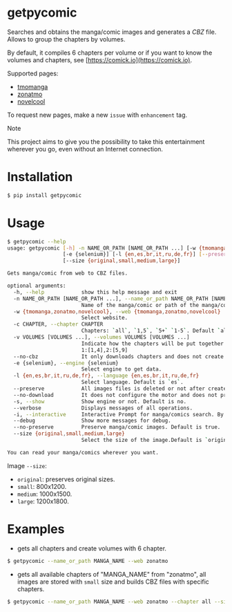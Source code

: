 # getpycomic

Searches and obtains the manga/comic images and generates a *CBZ* file. Allows to group the chapters by volumes.

By default, it compiles 6 chapters per volume or if you want to know the volumes and chapters, see [https://comick.io](https://comick.io).

Supported pages:
  * [tmomanga](https://tmomanga.com/)
  * [zonatmo](https://zonatmo.com/)
  * [novelcool](https://novelcool.com/)

To request new pages, make a new `issue` with `enhancement` tag.

> [!NOTE]
> This project aims to give you the possibility to take this entertainment wherever you go, even without an Internet connection.


# Installation

```bash
$ pip install getpycomic
```


# Usage

```bash
$ getpycomic --help
usage: getpycomic [-h] -n NAME_OR_PATH [NAME_OR_PATH ...] [-w {tmomanga,zonatmo,novelcool}] [-c CHAPTER] [-v VOLUMES [VOLUMES ...]] [--no-cbz]
                  [-e {selenium}] [-l {en,es,br,it,ru,de,fr}] [--preserve] [--no-download] [-s] [--verbose] [-i] [--debug] [--no-preserve]
                  [--size {original,small,medium,large}]

Gets manga/comic from web to CBZ files.

optional arguments:
  -h, --help            show this help message and exit
  -n NAME_OR_PATH [NAME_OR_PATH ...], --name_or_path NAME_OR_PATH [NAME_OR_PATH ...]
                        Name of the manga/comic or path of the manga/comic downloaded
  -w {tmomanga,zonatmo,novelcool}, --web {tmomanga,zonatmo,novelcool}
                        Select website.
  -c CHAPTER, --chapter CHAPTER
                        Chapters: `all`, `1,5`, `5+` `1-5`. Default `all`.
  -v VOLUMES [VOLUMES ...], --volumes VOLUMES [VOLUMES ...]
                        Indicate how the chapters will be put together by volume in the CBZ file. By default, each volume has `6` chapters. For example:
                        1:[1,4],2:[5,9]
  --no-cbz              It only downloads chapters and does not create CBZ files.
  -e {selenium}, --engine {selenium}
                        Select engine to get data.
  -l {en,es,br,it,ru,de,fr}, --language {en,es,br,it,ru,de,fr}
                        Select language. Default is `es`.
  --preserve            All images files is deleted or not after create CBZ files.
  --no-download         It does not configure the motor and does not prepare it.
  -s, --show            Show engine or not. Default is no.
  --verbose             Displays messages of all operations.
  -i, --interactive     Interactive Prompt for manga/comics search. By default the first item found is used.
  --debug               Show more messages for debug.
  --no-preserve         Preserve manga/comic images. Default is true.
  --size {original,small,medium,large}
                        Select the size of the image.Default is `original`.

You can read your manga/comics wherever you want.
```

Image `--size`:
  * `original`: preserves original sizes.
  * `small`: 800x1200.
  * `medium`: 1000x1500.
  * `large`: 1200x1800.


# Examples

* gets all chapters and create volumes with 6 chapter.

```bash
$ getpycomic --name_or_path MANGA_NAME --web zonatmo
```

* gets all available chapters of "MANGA_NAME" from "zonatmo", all images are stored with `small` size and builds CBZ files with specific chapters.

```bash
$ getpycomic --name_or_path MANGA_NAME --web zonatmo --chapter all --size small --volumes 1: [1, 15],2: [16, 30],3: [31, 45],4: [46, 60],5: [61, 74]
```
